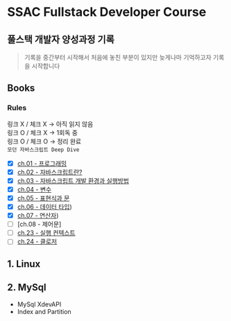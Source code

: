 # SSAC Fullstack Developer Course

## 풀스택 개발자 양성과정 기록

> 기록을 중간부터 시작해서 처음에 놓친 부분이 있지만 늦게나마 기억하고자 기록을 시작합니다
## Books

### Rules
링크 X / 체크 X -> 아직 읽지 않음 <br/>
링크 O / 체크 X -> 1회독 중 <br/>
링크 O / 체크 O -> 정리 완료<br/>
`모던 자바스크립트 Deep Dive`
- [x] [ch.01 - 프로그래밍](Books/JSDeepDive/ch01.Programming.md)  
- [x] [ch.02 - 자바스크립트란?](Books/JSDeepDive/ch02.Javascript.md)
- [x] [ch.03 - 자바스크립트 개발 환경과 실행방법](Books/JSDeepDive/ch03.JavaScriptDevEnv.md)
- [x] [ch.04 - 변수](Books/JSDeepDive/ch04.Variable.md)  
- [x] [ch.05 - 표현식과 문](Books/JSDeepDive/ch05.Expression_statement.md)  
- [x] [ch.06 - 데이터 타입](Books/JSDeepDive/ch06.DataType.md))  
- [x] [ch.07 - 연산자](Books/JSDeepDive/ch07.Operator.md)) 
- [ ] [ch.08 - 제어문] 
- [ ] [ch.23 - 실행 컨텍스트](https://github.com/june6723/ssac-fullstack/blob/master/Books/JSDeepDive/ch23.Execution_Context.md)
- [ ] [ch.24 - 클로저](Books/JSDeepDive/ch24.Closer.md)
## 1. Linux

## 2. MySql

- MySql XdevAPI
- Index and Partition
